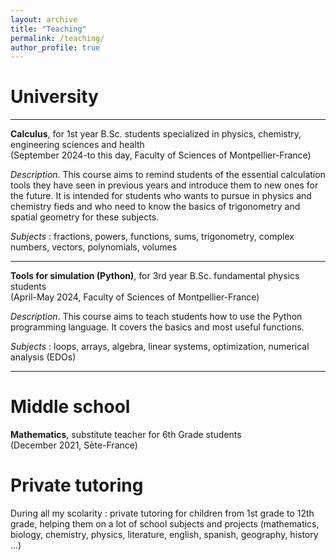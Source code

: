 ```yaml
---
layout: archive
title: "Teaching"
permalink: /teaching/
author_profile: true
---
```



University
======

***
<b>Calculus</b>, for 1st year B.Sc. students specialized in physics, chemistry, engineering sciences and health
<br>(September 2024-to this day, Faculty of Sciences of Montpellier-France)

<i>Description</i>. This course aims to remind students of the essential calculation tools they have seen in previous years and introduce them to new ones for the future. It is intended for students who wants to pursue in physics and chemistry fieds and who need to know the basics of trigonometry and spatial geometry for these subjects.

<i>Subjects</i> : fractions, powers, functions, sums, trigonometry, complex numbers, vectors, polynomials, volumes

***
<b>Tools for simulation (Python)</b>, for 3rd year B.Sc. fundamental physics students
<br>(April-May 2024, Faculty of Sciences of Montpellier-France)

<i>Description</i>. This course aims to teach students how to use the Python programming language. It covers the basics and most useful functions.

<i>Subjects</i> : loops, arrays, algebra, linear systems, optimization, numerical analysis (EDOs)

***
Middle school
======

<b>Mathematics</b>, substitute teacher for 6th Grade students
<br>(December 2021, Sète-France)

Private tutoring
======

During all my scolarity : private tutoring for children from 1st grade to 12th grade, helping them on a lot of school subjects and projects (mathematics, biology, chemistry, physics, literature, english, spanish, geography, history ...)
